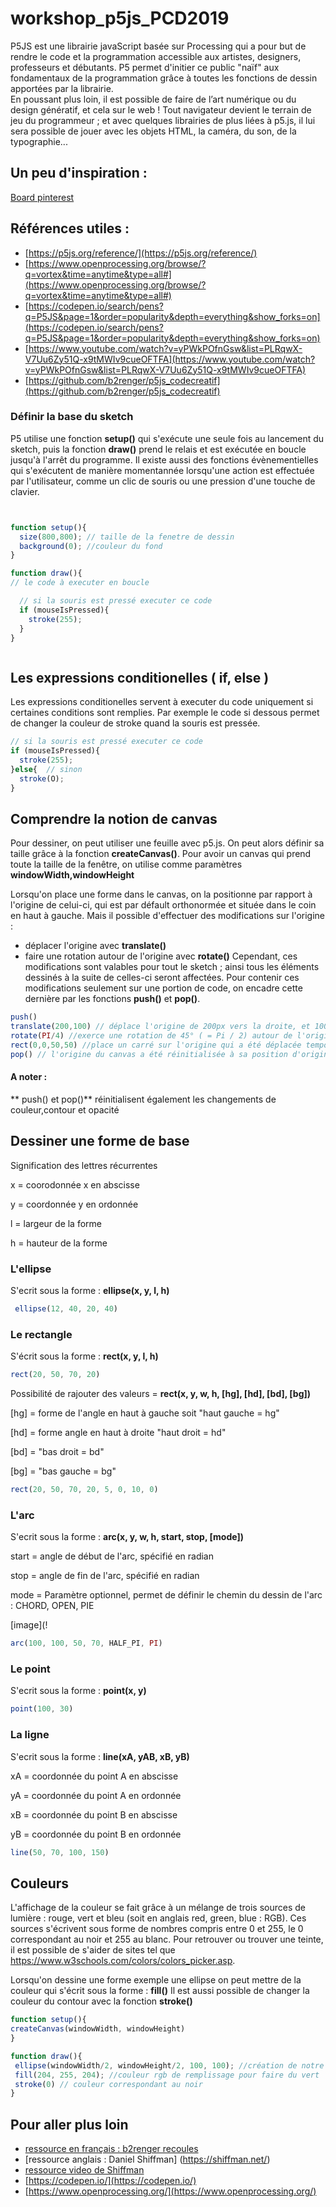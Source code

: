 # workshop_p5js_PCD2019
 
 P5JS est une librairie javaScript basée sur Processing qui a pour but de rendre le code et la programmation accessible aux artistes, designers, professeurs et débutants.
	P5 permet d'initier ce public "naïf" aux fondamentaux de la programmation grâce à toutes les fonctions de dessin apportées par la librairie.</br>
	En poussant plus loin, il est possible de faire de l’art numérique ou du design génératif, et cela sur le web ! Tout navigateur devient le terrain de jeu du programmeur ; et avec quelques librairies de plus liées à p5.js, il lui sera possible de jouer avec les objets HTML, la caméra, du son, de la typographie...

 
## Un peu d'inspiration :
[Board pinterest](https://www.pinterest.fr/simonrenaultper/processing-community-days/)

## Références utiles : 
* [https://p5js.org/reference/](https://p5js.org/reference/)
* [https://www.openprocessing.org/browse/?q=vortex&time=anytime&type=all#](https://www.openprocessing.org/browse/?q=vortex&time=anytime&type=all#)
* [https://codepen.io/search/pens?q=P5JS&page=1&order=popularity&depth=everything&show_forks=on](https://codepen.io/search/pens?q=P5JS&page=1&order=popularity&depth=everything&show_forks=on)
* [https://www.youtube.com/watch?v=yPWkPOfnGsw&list=PLRqwX-V7Uu6Zy51Q-x9tMWIv9cueOFTFA](https://www.youtube.com/watch?v=yPWkPOfnGsw&list=PLRqwX-V7Uu6Zy51Q-x9tMWIv9cueOFTFA)
* [https://github.com/b2renger/p5js_codecreatif](https://github.com/b2renger/p5js_codecreatif)


### Définir la base du sketch
P5 utilise une fonction **setup()** qui s'exécute une seule fois au lancement du sketch, puis la fonction **draw()** prend le relais et est exécutée en boucle jusqu'à l'arrêt du programme.
Il existe aussi des fonctions évènementielles qui s'exécutent de manière momentannée lorsqu'une action est effectuée par l'utilisateur, comme un clic de souris ou une pression d'une touche de clavier.

```js


function setup(){
  size(800,800); // taille de la fenetre de dessin
  background(0); //couleur du fond
}

function draw(){
// le code à executer en boucle

  // si la souris est pressé executer ce code
  if (mouseIsPressed){
    stroke(255);
  }
}



```
## Les expressions conditionelles ( if, else )

Les expressions conditionelles servent à executer du code uniquement si certaines conditions sont remplies.  Par exemple le code si dessous permet de changer la couleur de stroke quand la souris est pressée.

```js
// si la souris est pressé executer ce code
if (mouseIsPressed){
  stroke(255);
}else{  // sinon
  stroke(O);
}


```

## Comprendre la notion de canvas

Pour dessiner, on peut utiliser une feuille avec p5.js. On peut alors définir sa taille grâce à la fonction **createCanvas()**. Pour avoir un canvas qui prend toute la taille de la fenêtre, on utilise comme paramètres **windowWidth,windowHeight**

Lorsqu'on place une forme dans le canvas, on la positionne par rapport à l'origine de celui-ci, qui est par défault orthonormée et située dans le coin en haut à gauche.
Mais il possible d'effectuer des modifications sur l'origine : 
* déplacer l'origine avec **translate()**
* faire une rotation autour de l'origine avec **rotate()**
Cependant, ces modifications sont valables pour tout le sketch ; ainsi tous les éléments dessinés à la suite de celles-ci seront affectées. Pour contenir ces modifications seulement sur une portion de code, on encadre cette dernière par les fonctions **push()** et **pop()**. 
```javascript
push() 
translate(200,100) // déplace l'origine de 200px vers la droite, et 100 vers le bas
rotate(PI/4) //exerce une rotation de 45° ( = Pi / 2) autour de l'origine qui a été déplacée
rect(0,0,50,50) //place un carré sur l'origine qui a été déplacée temporairement ; il sera incliné à 45°
pop() // l'origine du canvas a été réinitialisée à sa position d'origine (en haut à gauche de la fenêtre)
```
#### A noter : 
** push() et pop()** réinitialisent également les changements de couleur,contour et opacité

## Dessiner une forme de base

Signification des lettres récurrentes 

x = coorodonnée x en abscisse

y = coordonnée y en ordonnée

l = largeur de la forme

h = hauteur de la forme

### L'ellipse

S'ecrit sous la forme : **ellipse(x, y, l, h)**

```js
 ellipse(12, 40, 20, 40)
 ```
    
### Le rectangle 

S'écrit sous la forme : **rect(x, y, l, h)**
    
```js
rect(20, 50, 70, 20)
```
    
  Possibilité de rajouter des valeurs = **rect(x, y, w, h, [hg], [hd], [bd], [bg])**
  
[hg] = forme de l'angle en haut à gauche soit "haut gauche = hg"
    
[hd] = forme angle en haut à droite "haut droit = hd"
    
[bd] = "bas droit = bd"
   
[bg] = "bas gauche = bg"
    
 ```js
 rect(20, 50, 70, 20, 5, 0, 10, 0)
 ```
 
### L'arc
 
S'ecrit sous la forme : **arc(x, y, w, h, start, stop, [mode])**
    
start = angle de début de l'arc, spécifié en radian
    
stop = angle de fin de l'arc, spécifié en radian 
  
mode = Paramètre optionnel, permet de définir le chemin du dessin de l'arc : CHORD, OPEN, PIE 

[image](!
    
```js
arc(100, 100, 50, 70, HALF_PI, PI)
```
 
### Le point
 
S'ecrit sous la forme : **point(x, y)**
     
```js
point(100, 30)
```
  
### La ligne
 
 S'ecrit sous la forme : **line(xA, yAB, xB, yB)**
 
xA = coordonnée du point A en abscisse
 
yA = coordonnée du point A en ordonnée
 
xB = coordonnée du point B en abscisse
 
yB = coordonnée du point B en ordonnée 

 ```js
 line(50, 70, 100, 150)
 ```
## Couleurs

L'affichage de la couleur se fait grâce à un mélange de trois sources de lumière : rouge, vert et bleu (soit en anglais red, green, blue : RGB). Ces sources s'écrivent sous forme de nombres compris entre 0 et 255, le 0 correspondant au noir et 255 au blanc. Pour retrouver ou trouver une teinte, il est possible de s'aider de sites tel que https://www.w3schools.com/colors/colors_picker.asp. 

Lorsqu'on dessine une forme exemple une ellipse on peut mettre de la couleur qui s'écrit sous la forme : **fill()**
Il est aussi possible de changer la couleur du contour avec la fonction **stroke()**

``` js
function setup(){
createCanvas(windowWidth, windowHeight)
}

function draw(){
 ellipse(windowWidth/2, windowHeight/2, 100, 100); //création de notre ellipse centrée au milieu de la page
 fill(204, 255, 204); //couleur rgb de remplissage pour faire du vert
 stroke(0) // couleur correspondant au noir
}
``` 

## Pour aller plus loin
* [ressource en français : b2renger recoules](https://github.com/b2renger/Introduction_p5js)
* [ressource anglais : Daniel Shiffman] (https://shiffman.net/)
* [ressource video de Shiffman](https://www.youtube.com/user/shiffman)
* [https://codepen.io/](https://codepen.io/)
* [https://www.openprocessing.org/](https://www.openprocessing.org/)
